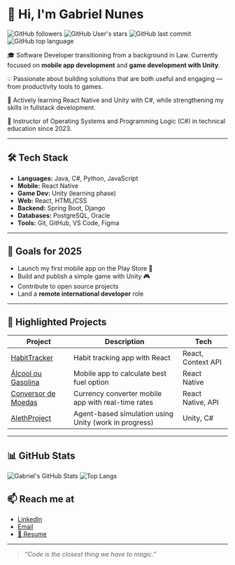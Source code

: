 # 👋 Hi, I'm Gabriel Nunes

![GitHub followers](https://img.shields.io/github/followers/AlmeidaNunesGabriel?label=Followers&style=social)
![GitHub User's stars](https://img.shields.io/github/stars/AlmeidaNunesGabriel?style=social)
![GitHub last commit](https://img.shields.io/github/last-commit/AlmeidaNunesGabriel/habitTracker?label=Last%20update%20HabitTracker)
![GitHub top language](https://img.shields.io/github/languages/top/AlmeidaNunesGabriel/habitTracker?label=Top%20Language%20(HabitTracker))

🎓 Software Developer transitioning from a background in Law. Currently focused on **mobile app development** and **game development with Unity**.

💡 Passionate about building solutions that are both useful and engaging — from productivity tools to games.

🧠 Actively learning React Native and Unity with C#, while strengthening my skills in fullstack development.

💼 Instructor of Operating Systems and Programming Logic (C#) in technical education since 2023.

---

## 🛠️ Tech Stack

- **Languages:** Java, C#, Python, JavaScript  
- **Mobile:** React Native  
- **Game Dev:** Unity (learning phase)  
- **Web:** React, HTML/CSS  
- **Backend:** Spring Boot, Django  
- **Databases:** PostgreSQL, Oracle  
- **Tools:** Git, GitHub, VS Code, Figma  

---

## 🎯 Goals for 2025

- Launch my first mobile app on the Play Store 📱  
- Build and publish a simple game with Unity 🎮  
- Contribute to open source projects  
- Land a **remote international developer** role  

---

## 📂 Highlighted Projects

| Project | Description | Tech |
|--------|-------------|------|
| [HabitTracker](https://github.com/AlmeidaNunesGabriel/habitTracker) | Habit tracking app with React | React, Context API |
| [Álcool ou Gasolina](https://github.com/AlmeidaNunesGabriel/AlcoolGasolina) | Mobile app to calculate best fuel option | React Native |
| [Conversor de Moedas](https://github.com/AlmeidaNunesGabriel/conversorMoedas) | Currency converter mobile app with real-time rates | React Native, API |
| [AlethProject](https://github.com/AlmeidaNunesGabriel/AlethProject) | Agent-based simulation using Unity (work in progress) | Unity, C# |

---

## 📊 GitHub Stats

![Gabriel's GitHub Stats](https://github-readme-stats.vercel.app/api?username=AlmeidaNunesGabriel&show_icons=true&theme=tokyonight)
![Top Langs](https://github-readme-stats.vercel.app/api/top-langs/?username=AlmeidaNunesGabriel&layout=compact&theme=tokyonight)

## 📫 Reach me at

- [LinkedIn](https://linkedin.com/in/gabriel-anunes)  
- [Email](mailto:almeidagabriel.nunes@gmail.com)
- [📄 Resume](https://github.com/AlmeidaNunesGabriel/AlmeidaNunesGabriel/blob/main/Resume-GabrielNunes.pdf)

---

> *“Code is the closest thing we have to magic.”*
